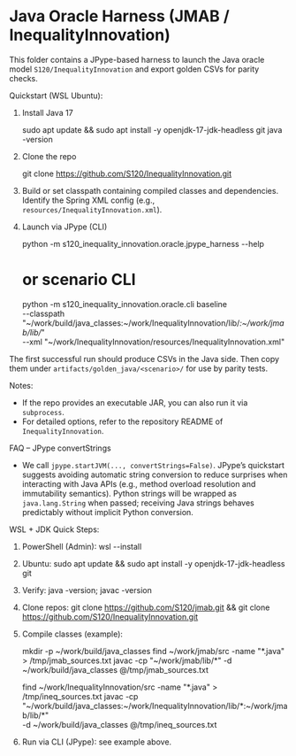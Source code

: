 # Java Oracle Harness (JMAB / InequalityInnovation)

This folder contains a JPype-based harness to launch the Java oracle model
`S120/InequalityInnovation` and export golden CSVs for parity checks.

Quickstart (WSL Ubuntu):

1. Install Java 17

   sudo apt update && sudo apt install -y openjdk-17-jdk-headless git
   java -version

2. Clone the repo

   git clone https://github.com/S120/InequalityInnovation.git

3. Build or set classpath containing compiled classes and dependencies.
   Identify the Spring XML config (e.g., `resources/InequalityInnovation.xml`).

4. Launch via JPype (CLI)

   python -m s120_inequality_innovation.oracle.jpype_harness --help
   # or scenario CLI
   python -m s120_inequality_innovation.oracle.cli baseline \
       --classpath "~/work/build/java_classes:~/work/InequalityInnovation/lib/*:~/work/jmab/lib/*" \
       --xml "~/work/InequalityInnovation/resources/InequalityInnovation.xml"

The first successful run should produce CSVs in the Java side. Then copy them
under `artifacts/golden_java/<scenario>/` for use by parity tests.

Notes:
- If the repo provides an executable JAR, you can also run it via `subprocess`.
- For detailed options, refer to the repository README of `InequalityInnovation`.

FAQ – JPype convertStrings

- We call `jpype.startJVM(..., convertStrings=False)`. JPype’s quickstart suggests avoiding automatic string conversion to reduce surprises when interacting with Java APIs (e.g., method overload resolution and immutability semantics). Python strings will be wrapped as `java.lang.String` when passed; receiving Java strings behaves predictably without implicit Python conversion.

WSL + JDK Quick Steps:

1) PowerShell (Admin): wsl --install
2) Ubuntu: sudo apt update && sudo apt install -y openjdk-17-jdk-headless git
3) Verify: java -version; javac -version
4) Clone repos: git clone https://github.com/S120/jmab.git && git clone https://github.com/S120/InequalityInnovation.git
5) Compile classes (example):

   mkdir -p ~/work/build/java_classes
   find ~/work/jmab/src -name "*.java" > /tmp/jmab_sources.txt
   javac -cp "~/work/jmab/lib/*" -d ~/work/build/java_classes @/tmp/jmab_sources.txt

   find ~/work/InequalityInnovation/src -name "*.java" > /tmp/ineq_sources.txt
   javac -cp "~/work/build/java_classes:~/work/InequalityInnovation/lib/*:~/work/jmab/lib/*" \
         -d ~/work/build/java_classes @/tmp/ineq_sources.txt

6) Run via CLI (JPype): see example above.
